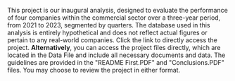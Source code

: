 This project is our inaugural analysis, designed to evaluate the performance of four companies within the commercial sector over a three-year period, from 2021 to 2023, segmented by quarters. The database used in this analysis is entirely hypothetical and does not reflect actual figures or pertain to any real-world companies. Click the link to directly access the project.
**Alternatively**, you can access the project files directly, which are located in the Data File and include all necessary documents and data. The guidelines are provided in the "README First.PDF" and "Conclusions.PDF" files. You may choose to review the project in either format.
